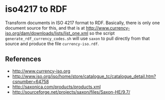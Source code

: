 # iso4217 to RDF #

Transform documents in ISO 4217 format to RDF. Basically, there is only one document source for this, and that is at http://www.currency-iso.org/dam/downloads/lists/list_one.xml so the script `generate_rdf_currency_codes.sh` will use `saxon` to pull directly from that source and produce the file `currency-iso.rdf`.

## References ##

- http://www.currency-iso.org
- http://www.iso.org/iso/home/store/catalogue_tc/catalogue_detail.htm?csnumber=64758
- http://saxonica.com/products/products.xml
- http://sourceforge.net/projects/saxon/files/Saxon-HE/9.7/
